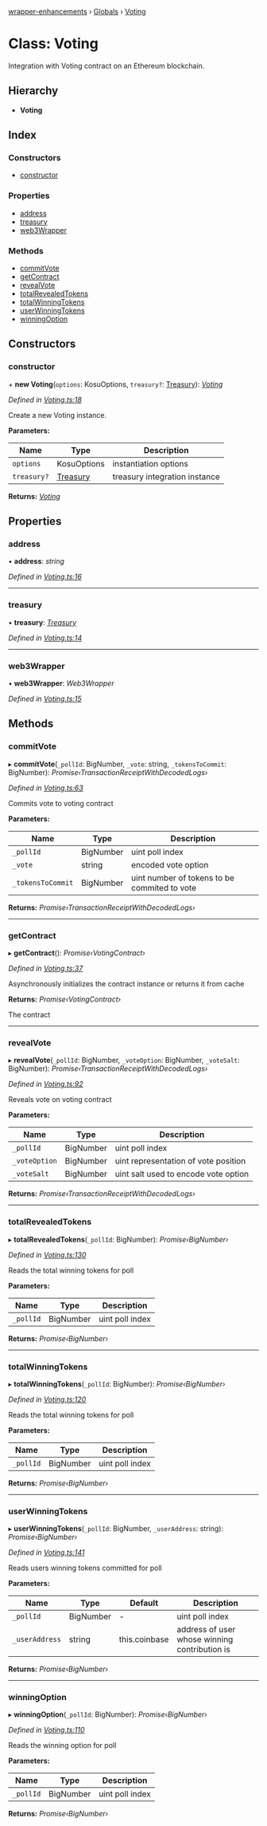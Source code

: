 [wrapper-enhancements](../README.md) › [Globals](../globals.md) › [Voting](voting.md)

# Class: Voting

Integration with Voting contract on an Ethereum blockchain.

## Hierarchy

-   **Voting**

## Index

### Constructors

-   [constructor](voting.md#constructor)

### Properties

-   [address](voting.md#address)
-   [treasury](voting.md#treasury)
-   [web3Wrapper](voting.md#web3wrapper)

### Methods

-   [commitVote](voting.md#commitvote)
-   [getContract](voting.md#getcontract)
-   [revealVote](voting.md#revealvote)
-   [totalRevealedTokens](voting.md#totalrevealedtokens)
-   [totalWinningTokens](voting.md#totalwinningtokens)
-   [userWinningTokens](voting.md#userwinningtokens)
-   [winningOption](voting.md#winningoption)

## Constructors

### constructor

\+ **new Voting**(`options`: KosuOptions, `treasury?`: [Treasury](treasury.md)): _[Voting](voting.md)_

_Defined in [Voting.ts:18](https://github.com/ParadigmFoundation/kosu-monorepo/blob/bc352f90/packages/kosu-wrapper-enhancements/src/Voting.ts#L18)_

Create a new Voting instance.

**Parameters:**

| Name        | Type                    | Description                   |
| ----------- | ----------------------- | ----------------------------- |
| `options`   | KosuOptions             | instantiation options         |
| `treasury?` | [Treasury](treasury.md) | treasury integration instance |

**Returns:** _[Voting](voting.md)_

## Properties

### address

• **address**: _string_

_Defined in [Voting.ts:16](https://github.com/ParadigmFoundation/kosu-monorepo/blob/bc352f90/packages/kosu-wrapper-enhancements/src/Voting.ts#L16)_

---

### treasury

• **treasury**: _[Treasury](treasury.md)_

_Defined in [Voting.ts:14](https://github.com/ParadigmFoundation/kosu-monorepo/blob/bc352f90/packages/kosu-wrapper-enhancements/src/Voting.ts#L14)_

---

### web3Wrapper

• **web3Wrapper**: _Web3Wrapper_

_Defined in [Voting.ts:15](https://github.com/ParadigmFoundation/kosu-monorepo/blob/bc352f90/packages/kosu-wrapper-enhancements/src/Voting.ts#L15)_

## Methods

### commitVote

▸ **commitVote**(`_pollId`: BigNumber, `_vote`: string, `_tokensToCommit`: BigNumber): _Promise‹TransactionReceiptWithDecodedLogs›_

_Defined in [Voting.ts:63](https://github.com/ParadigmFoundation/kosu-monorepo/blob/bc352f90/packages/kosu-wrapper-enhancements/src/Voting.ts#L63)_

Commits vote to voting contract

**Parameters:**

| Name              | Type      | Description                                  |
| ----------------- | --------- | -------------------------------------------- |
| `_pollId`         | BigNumber | uint poll index                              |
| `_vote`           | string    | encoded vote option                          |
| `_tokensToCommit` | BigNumber | uint number of tokens to be commited to vote |

**Returns:** _Promise‹TransactionReceiptWithDecodedLogs›_

---

### getContract

▸ **getContract**(): _Promise‹VotingContract›_

_Defined in [Voting.ts:37](https://github.com/ParadigmFoundation/kosu-monorepo/blob/bc352f90/packages/kosu-wrapper-enhancements/src/Voting.ts#L37)_

Asynchronously initializes the contract instance or returns it from cache

**Returns:** _Promise‹VotingContract›_

The contract

---

### revealVote

▸ **revealVote**(`_pollId`: BigNumber, `_voteOption`: BigNumber, `_voteSalt`: BigNumber): _Promise‹TransactionReceiptWithDecodedLogs›_

_Defined in [Voting.ts:92](https://github.com/ParadigmFoundation/kosu-monorepo/blob/bc352f90/packages/kosu-wrapper-enhancements/src/Voting.ts#L92)_

Reveals vote on voting contract

**Parameters:**

| Name          | Type      | Description                          |
| ------------- | --------- | ------------------------------------ |
| `_pollId`     | BigNumber | uint poll index                      |
| `_voteOption` | BigNumber | uint representation of vote position |
| `_voteSalt`   | BigNumber | uint salt used to encode vote option |

**Returns:** _Promise‹TransactionReceiptWithDecodedLogs›_

---

### totalRevealedTokens

▸ **totalRevealedTokens**(`_pollId`: BigNumber): _Promise‹BigNumber›_

_Defined in [Voting.ts:130](https://github.com/ParadigmFoundation/kosu-monorepo/blob/bc352f90/packages/kosu-wrapper-enhancements/src/Voting.ts#L130)_

Reads the total winning tokens for poll

**Parameters:**

| Name      | Type      | Description     |
| --------- | --------- | --------------- |
| `_pollId` | BigNumber | uint poll index |

**Returns:** _Promise‹BigNumber›_

---

### totalWinningTokens

▸ **totalWinningTokens**(`_pollId`: BigNumber): _Promise‹BigNumber›_

_Defined in [Voting.ts:120](https://github.com/ParadigmFoundation/kosu-monorepo/blob/bc352f90/packages/kosu-wrapper-enhancements/src/Voting.ts#L120)_

Reads the total winning tokens for poll

**Parameters:**

| Name      | Type      | Description     |
| --------- | --------- | --------------- |
| `_pollId` | BigNumber | uint poll index |

**Returns:** _Promise‹BigNumber›_

---

### userWinningTokens

▸ **userWinningTokens**(`_pollId`: BigNumber, `_userAddress`: string): _Promise‹BigNumber›_

_Defined in [Voting.ts:141](https://github.com/ParadigmFoundation/kosu-monorepo/blob/bc352f90/packages/kosu-wrapper-enhancements/src/Voting.ts#L141)_

Reads users winning tokens committed for poll

**Parameters:**

| Name           | Type      | Default       | Description                                   |
| -------------- | --------- | ------------- | --------------------------------------------- |
| `_pollId`      | BigNumber | -             | uint poll index                               |
| `_userAddress` | string    | this.coinbase | address of user whose winning contribution is |

**Returns:** _Promise‹BigNumber›_

---

### winningOption

▸ **winningOption**(`_pollId`: BigNumber): _Promise‹BigNumber›_

_Defined in [Voting.ts:110](https://github.com/ParadigmFoundation/kosu-monorepo/blob/bc352f90/packages/kosu-wrapper-enhancements/src/Voting.ts#L110)_

Reads the winning option for poll

**Parameters:**

| Name      | Type      | Description     |
| --------- | --------- | --------------- |
| `_pollId` | BigNumber | uint poll index |

**Returns:** _Promise‹BigNumber›_
